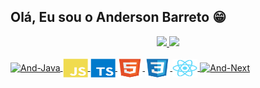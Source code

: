 ## Olá, Eu sou o Anderson Barreto 😁

<div align="center">
  <a href="https://github.com/andersonsaj">
  <img height="180em" src="https://github-readme-stats.vercel.app/api?username=andersonsaj&show_icons=true&theme=github_dark&include_all_commits=true&count_private=true"/>
  <img height="180em" src="https://github-readme-stats.vercel.app/api/top-langs/?username=andersonsaj&layout=compact&langs_count=16&theme=github_dark"/>
</div>

<div style="display: inline_block"><br>
  <img align="center" alt="And-Java" height="30" width="40" src="https://icongr.am/devicon/java-original-wordmark.svg?size=128&color=currentColor">
  <img align="center" alt="And-Js" height="30" width="40" src="https://raw.githubusercontent.com/devicons/devicon/master/icons/javascript/javascript-plain.svg">
  <img align="center" alt="And-Ts" height="30" width="40" src="https://raw.githubusercontent.com/devicons/devicon/master/icons/typescript/typescript-plain.svg">
  <img align="center" alt="And-HTML" height="30" width="40" src="https://raw.githubusercontent.com/devicons/devicon/master/icons/html5/html5-original.svg">
  <img align="center" alt="And-CSS" height="30" width="40" src="https://raw.githubusercontent.com/devicons/devicon/master/icons/css3/css3-original.svg">
  <img align="center" alt="And-React" height="30" width="40" src="https://raw.githubusercontent.com/devicons/devicon/master/icons/react/react-original.svg">
  <img align="center" alt="And-Next" height="30" width="40" src="https://devicon-website.vercel.app/api/nextjs/original-wordmark.svg?color=%230BB5DA">
</div>

